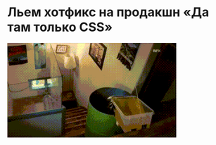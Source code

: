 # Льем хотфикс на продакшн «Да там только CSS»

![Льем хотфикс на продакшн «Да там только CSS»](../images/681e9b93-078b-48f4-bad1-7e36c492ba24.gif)